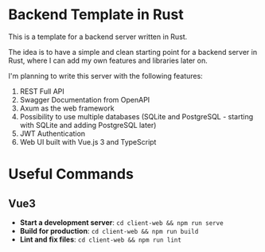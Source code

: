 # Backend Template in Rust

This is a template for a backend server written in Rust.

The idea is to have a simple and clean starting point for a backend server in Rust, where I can add my own features and libraries later on.

I'm planning to write this server with the following features:

1. REST Full API
2. Swagger Documentation from OpenAPI
3. Axum as the web framework
4. Possibility to use multiple databases (SQLite and PostgreSQL - starting with SQLite and adding PostgreSQL later)
5. JWT Authentication
6. Web UI built with Vue.js 3 and TypeScript



# Useful Commands

## Vue3

- **Start a development server**: `cd client-web && npm run serve`
- **Build for production**: `cd client-web && npm run build`
- **Lint and fix files**: `cd client-web && npm run lint`